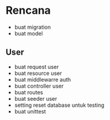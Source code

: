 # Rencana
- buat migration
- buat model
## User
- buat request user
- buat resource user
- buat middlewarre auth
- buat controller user
- buat routes
- buat seeder user
- setting reset database untuk testing
- buat unittest 